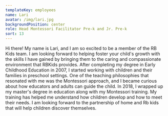 ```yaml
---
templateKey: employees
name: Lari
avatar: /img/lari.jpg
backgroundPosition: center
role: Head Montessori Facilitator Pre-k and Jr. Pre-k
sort: 13
---
```

Hi there! My name is Lari, and I am so excited to be a member of the RB Kids team. I am looking forward to helping foster your child's growth with the skills I have gained by bringing them to the caring and compassionate environment that RBKids provides. After completing my degree in Early Childhood Education in 2007, I started working with children and their families in preschool settings. One of the teaching philosophies that resonated with me was the Montessori approach, and I became curious about how educators and adults can guide the child. In 2018, I wrapped up my master's degree in education along with my Montessori training. My training has helped me understand how children develop and how to meet their needs. I am looking forward to the partnership of home and Rb kids that will help children discover themselves.
